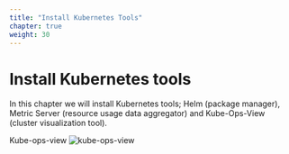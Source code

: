 ```yaml
---
title: "Install Kubernetes Tools"
chapter: true
weight: 30
---
```


# Install Kubernetes tools

In this chapter we will install Kubernetes tools; Helm (package manager), Metric Server (resource usage data aggregator) and Kube-Ops-View (cluster visualization tool).

Kube-ops-view
![kube-ops-view](/images/karpenter/helm/kube-ops-view-legend.png)

